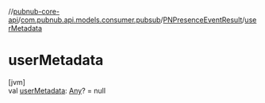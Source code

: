 //[pubnub-core-api](../../../index.md)/[com.pubnub.api.models.consumer.pubsub](../index.md)/[PNPresenceEventResult](index.md)/[userMetadata](user-metadata.md)

# userMetadata

[jvm]\
val [userMetadata](user-metadata.md): [Any](https://kotlinlang.org/api/latest/jvm/stdlib/kotlin/-any/index.html)? = null
